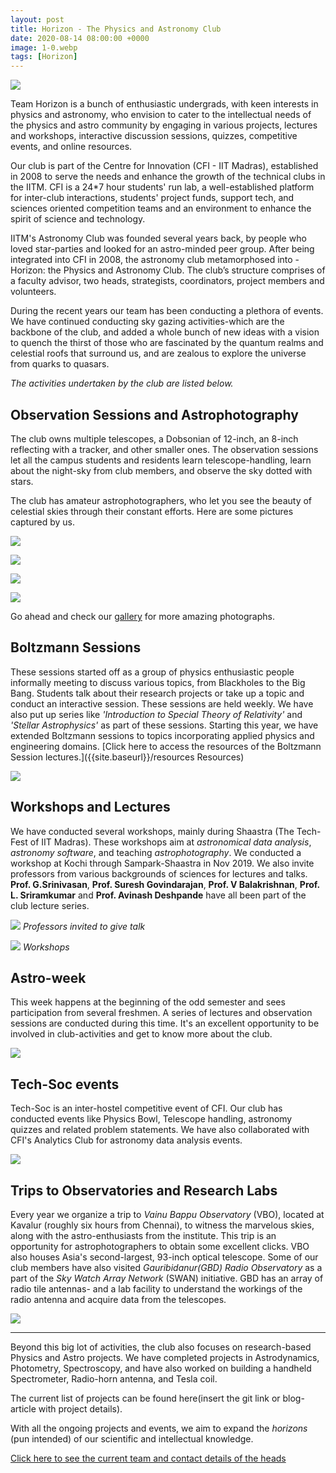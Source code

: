 ```yaml
---
layout: post
title: Horizon - The Physics and Astronomy Club
date: 2020-08-14 08:00:00 +0000
image: 1-0.webp
tags: [Horizon]
---
```


![]({{site.baseurl}}/img/1-1.webp)

Team Horizon is a bunch of enthusiastic undergrads, with keen interests in physics and astronomy, who envision to cater to the intellectual needs of the physics and astro community by engaging in various projects, lectures and workshops, interactive discussion sessions, quizzes, competitive events, and online resources.

Our club is part of the Centre for Innovation (CFI - IIT Madras), established in 2008 to serve the needs and enhance the growth of the technical clubs in the IITM. CFI is a 24\*7 hour students' run lab, a well-established platform for inter-club interactions, students' project funds, support tech, and sciences oriented competition teams and an environment to enhance the spirit of science and technology.

IITM's Astronomy Club was founded several years back, by people who loved star-parties and looked for an astro-minded peer group. After being integrated into CFI in 2008, the astronomy club metamorphosed into - Horizon: the Physics and Astronomy Club. The club’s structure comprises of a faculty advisor, two heads, strategists, coordinators, project members and
volunteers.

During the recent years our team has been conducting a plethora of events. We have continued conducting sky gazing activities-which are the backbone of the club, and added a whole bunch of new ideas with a vision to quench the thirst of those who are fascinated by the quantum realms and celestial roofs that surround us, and are zealous to explore the universe from quarks to quasars.

_The activities undertaken by the club are listed below._

## Observation Sessions and Astrophotography

The club owns multiple telescopes, a Dobsonian of 12-inch, an 8-inch reflecting with a tracker, and other smaller ones. The observation sessions let all the campus students and residents learn telescope-handling, learn about the night-sky from club members, and observe the sky dotted with stars.

The club has amateur astrophotographers, who let you see the beauty of celestial skies through their constant efforts. Here are some pictures captured by us.

![]({{site.baseurl}}/img/1-2.webp)

![]({{site.baseurl}}/img/1-3.webp)

![]({{site.baseurl}}/img/1-4.webp)

![]({{site.baseurl}}/img/1-5.webp)

Go ahead and check our [gallery]({{site.baseurl}}/gallery "Gallery") for more amazing photographs.

## Boltzmann Sessions

These sessions started off as a group of physics enthusiastic people informally meeting to discuss various topics, from Blackholes to the Big Bang. Students talk about their research projects or take up a topic and conduct an interactive session. These sessions are held weekly. We have also put up series like _'Introduction to Special Theory of Relativity'_ and _'Stellar Astrophysics'_ as part of these sessions. Starting this year, we have extended Boltzmann sessions to topics incorporating applied physics and engineering domains. [Click here to access the resources of the Boltzmann Session lectures.]({{site.baseurl}}/resources Resources)

![]({{site.baseurl}}/img/1-6.webp)

## Workshops and Lectures

We have conducted several workshops, mainly during Shaastra (The Tech-Fest of IIT Madras). These workshops aim at _astronomical data analysis_, _astronomy software_, and teaching _astrophotography_. We conducted a workshop at Kochi through Sampark-Shaastra in Nov 2019.
We also invite professors from various backgrounds of sciences for lectures and talks. **Prof. G.Srinivasan**, **Prof. Suresh Govindarajan**, **Prof. V Balakrishnan**, **Prof. L. Sriramkumar** and **Prof. Avinash Deshpande** have all been part of the club lecture series.

![]({{site.baseurl}}/img/1-7.webp)
_Professors invited to give talk_

![]({{site.baseurl}}/img/1-8.webp)
_Workshops_

## Astro-week

This week happens at the beginning of the odd semester and sees participation from several freshmen. A series of lectures and observation sessions are conducted during this time. It's an excellent opportunity to be involved in club-activities and get to know more about the club.

![]({{site.baseurl}}/img/1-9.webp)

## Tech-Soc events

Tech-Soc is an inter-hostel competitive event of CFI. Our club has conducted events like Physics Bowl, Telescope handling, astronomy quizzes and related problem statements. We have also collaborated with CFI's Analytics Club for astronomy data analysis events.

![]({{site.baseurl}}/img/1-10.webp)

## Trips to Observatories and Research Labs

Every year we organize a trip to _Vainu Bappu Observatory_ (VBO), located at Kavalur (roughly six hours from Chennai), to witness the marvelous skies, along with the astro-enthusiasts from the institute. This trip is an opportunity for astrophotographers to obtain some excellent clicks. VBO also houses Asia's second-largest, 93-inch optical telescope.
Some of our club members have also visited _Gauribidanur(GBD) Radio Observatory_ as a part of the _Sky Watch Array Network_ (SWAN) initiative. GBD has an array of radio tile antennas- and a lab facility to understand the workings of the radio antenna and acquire data from the telescopes.

![]({{site.baseurl}}/img/1-11.webp)

<hr>

Beyond this big lot of activities, the club also focuses on research-based Physics and Astro projects. We have completed projects in Astrodynamics, Photometry, Spectroscopy, and have also worked on building a handheld Spectrometer, Radio-horn antenna, and Tesla coil.

The current list of projects can be found here(insert the git link or blog-article with project details).

With all the ongoing projects and events, we aim to expand the _horizons_ (pun intended) of our scientific and intellectual knowledge.

[Click here to see the current team and contact details of the heads]({{site.baseurl}}/about#horizon-2020-team)
